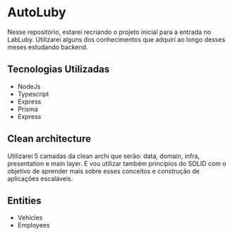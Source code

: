 # AutoLuby

Nesse repositório, estarei recriando o projeto inicial para a entrada
no LabLuby. Utilizarei alguns dos conhecimentos que adquirí ao longo
desses meses estudando backend.

## Tecnologias Utilizadas

- NodeJs
- Typescript
- Express
- Prisma
- Express

## Clean architecture

Utilizarei 5 camadas da clean archi que serão: data, domain, infra, presentation e main layer. 
E vou utilizar também princípios do SOLID com o objetivo de aprender mais sobre esses conceitos
e construção de aplicações escaláveis.

## Entities

- Vehicles
- Employees